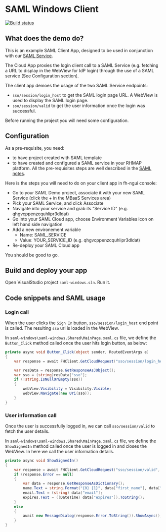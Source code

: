 # SAML Windows Client

[![Build status](https://ci.appveyor.com/api/projects/status/5c9qgnprl14bxkla?svg=true)](https://ci.appveyor.com/project/edewit/saml-windows-app)

## What does the demo do?

This is an example SAML Client App, designed to be used in conjunction with our [SAML Service](https://github.com/feedhenry-templates/saml-service). 

The Cloud App proxies the login client call to a SAML Service (e.g. fetching a URL to display in the WebView for IdP login) through the use of a SAML service (See Configuration section).

The client app demoes the usage of the two SAML Service endpoints:
- `sso/session/login_host` to get the SAML login page URL. A WebView is used to display the SAML login page.
- `sso/session/valid` to get the user information once the login was successful. 

Before running the project you will need some configuration.

## Configuration

As a pre-requisite, you need:
- to have project created with SAML template
- to have created and configured a SAML service in your RHMAP platform.
All the pre-requisites steps are well described in the [SAML notes](https://github.com/feedhenry-templates/saml-service/blob/master/NOTES.md).

Here is the steps you will need to do on your client app in fh-ngui console:
- Go to your SAML Demo project, associate it with your new SAML Service (click the + in the MBaaS Services area)
- Pick your SAML Service, and click Associate
- Navigate into your service and grab its "Service ID" (e.g. qhgvcppenzcquhlipr3dldat)
- Go into your SAML Cloud app, choose Environment Variables icon on left hand side navigation
- Add a new environement variable
    - Name: SAML_SERVICE
    - Value: YOUR_SERVICE_ID (e.g. qhgvcppenzcquhlipr3dldat)
- Re-deploy your SAML Cloud app

You should be good to go.

## Build and deploy your app

Open VisualStudio project ```saml-windows.sln```.
Run it.

## Code snippets and SAML usage

### Login call
When the user clicks the `Sign In` button, `sso/session/login_host` end point is called. The resulting `sso` url is loaded in the WebView. 

In ```saml-windows\saml-windows.Shared\MainPage.xaml.cs``` file, we define the ```Button_Click``` method called once the user hits login button, as below:

```csharp
private async void Button_Click(object sender, RoutedEventArgs e)
{
    var response = await FHClient.GetCloudRequest("sso/session/login_host", "POST", null, GetRequestParams()).ExecAsync();

    var resData = response.GetResponseAsJObject();
    var sso = (string)resData["sso"];
    if (!string.IsNullOrEmpty(sso))
    {
        webView.Visibility = Visibility.Visible;
        webView.Navigate(new Uri(sso));
    }
}
```

### User information call

Once the user is successfully logged in, we can call `sso/session/valid` to fetch the user details. 

In ```saml-windows\saml-windows.Shared\MainPage.xaml.cs```  file, we define the ```ShowSignedIn``` method called once the user is logged in and closes the WebView. In here we call the user information details.

```csharp
private async void ShowSignedIn()
{
    var response = await FHClient.GetCloudRequest("sso/session/valid", "POST", null, GetRequestParams()).ExecAsync();
    if (response.Error == null)
    {
        var data = response.GetResponseAsDictionary();
        name.Text = string.Format("{0} {1}", data["first_name"], data["last_name"]);
        email.Text = (string) data["email"];
        expires.Text = ((DateTime) data["expires"]).ToString();
    }
    else
    {
        await new MessageDialog(response.Error.ToString()).ShowAsync();
    }
}
```